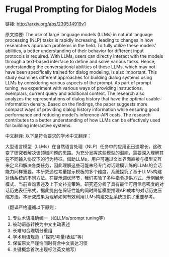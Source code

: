 # Frugal Prompting for Dialog Models

链接: http://arxiv.org/abs/2305.14919v1

原文摘要:
The use of large language models (LLMs) in natural language processing (NLP)
tasks is rapidly increasing, leading to changes in how researchers approach
problems in the field. To fully utilize these models' abilities, a better
understanding of their behavior for different input protocols is required. With
LLMs, users can directly interact with the models through a text-based
interface to define and solve various tasks. Hence, understanding the
conversational abilities of these LLMs, which may not have been specifically
trained for dialog modeling, is also important. This study examines different
approaches for building dialog systems using LLMs by considering various
aspects of the prompt. As part of prompt tuning, we experiment with various
ways of providing instructions, exemplars, current query and additional
context. The research also analyzes the representations of dialog history that
have the optimal usable-information density. Based on the findings, the paper
suggests more compact ways of providing dialog history information while
ensuring good performance and reducing model's inference-API costs. The
research contributes to a better understanding of how LLMs can be effectively
used for building interactive systems.

中文翻译:
以下是符合要求的学术中文翻译：

大型语言模型（LLMs）在自然语言处理（NLP）任务中的应用正迅速增长，这改变了研究者解决该领域问题的思路。为充分发挥这些模型的潜能，需要深入理解其在不同输入协议下的行为特征。借助LLMs，用户可通过文本界面直接与模型交互来定义和解决各类任务，因此理解这些可能未经专门对话建模训练的LLMs的会话能力同样重要。本研究通过考量提示模板的多个维度，系统探究了基于LLMs构建对话系统的不同方法。在提示调优环节，我们实验了多种指令提供方式、示例展示模式、当前查询表述及上下文补充策略。研究还分析了具有最佳可用信息密度的对话历史表征形式，据此提出在保证性能的同时降低模型推理API成本的对话历史压缩方法。本研究成果为理解如何有效利用LLMs构建交互系统提供了重要参考。

（翻译严格遵循以下原则：
1. 专业术语准确统一（如LLMs/prompt tuning等）
2. 被动语态转换为中文主动表述
3. 长难句合理切分重组
4. 学术用语规范（"探究/考量/表征"等）
5. 保留原文严谨性同时符合中文表达习惯
6. 关键概念首次出现标注英文缩写）

